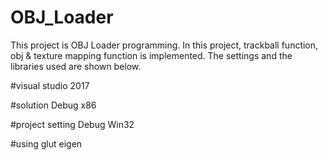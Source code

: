 # OBJ_Loader
This project is OBJ Loader programming.
In this project, trackball function, obj & texture mapping function is implemented.
The settings and the libraries used are shown below.

#visual studio 2017

#solution
Debug	x86

#project setting
Debug	Win32

#using
glut
eigen
